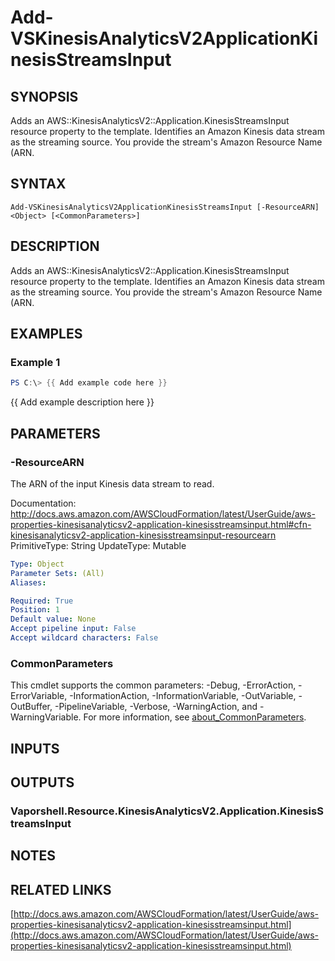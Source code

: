 # Add-VSKinesisAnalyticsV2ApplicationKinesisStreamsInput

## SYNOPSIS
Adds an AWS::KinesisAnalyticsV2::Application.KinesisStreamsInput resource property to the template.
Identifies an Amazon Kinesis data stream as the streaming source.
You provide the stream's Amazon Resource Name (ARN.

## SYNTAX

```
Add-VSKinesisAnalyticsV2ApplicationKinesisStreamsInput [-ResourceARN] <Object> [<CommonParameters>]
```

## DESCRIPTION
Adds an AWS::KinesisAnalyticsV2::Application.KinesisStreamsInput resource property to the template.
Identifies an Amazon Kinesis data stream as the streaming source.
You provide the stream's Amazon Resource Name (ARN.

## EXAMPLES

### Example 1
```powershell
PS C:\> {{ Add example code here }}
```

{{ Add example description here }}

## PARAMETERS

### -ResourceARN
The ARN of the input Kinesis data stream to read.

Documentation: http://docs.aws.amazon.com/AWSCloudFormation/latest/UserGuide/aws-properties-kinesisanalyticsv2-application-kinesisstreamsinput.html#cfn-kinesisanalyticsv2-application-kinesisstreamsinput-resourcearn
PrimitiveType: String
UpdateType: Mutable

```yaml
Type: Object
Parameter Sets: (All)
Aliases:

Required: True
Position: 1
Default value: None
Accept pipeline input: False
Accept wildcard characters: False
```

### CommonParameters
This cmdlet supports the common parameters: -Debug, -ErrorAction, -ErrorVariable, -InformationAction, -InformationVariable, -OutVariable, -OutBuffer, -PipelineVariable, -Verbose, -WarningAction, and -WarningVariable. For more information, see [about_CommonParameters](http://go.microsoft.com/fwlink/?LinkID=113216).

## INPUTS

## OUTPUTS

### Vaporshell.Resource.KinesisAnalyticsV2.Application.KinesisStreamsInput
## NOTES

## RELATED LINKS

[http://docs.aws.amazon.com/AWSCloudFormation/latest/UserGuide/aws-properties-kinesisanalyticsv2-application-kinesisstreamsinput.html](http://docs.aws.amazon.com/AWSCloudFormation/latest/UserGuide/aws-properties-kinesisanalyticsv2-application-kinesisstreamsinput.html)

